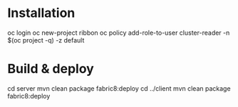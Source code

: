 # Installation
 
oc login
oc new-project ribbon
oc policy add-role-to-user cluster-reader -n $(oc project -q) -z default

# Build & deploy

cd server
mvn clean package fabric8:deploy
cd ../client
mvn clean package fabric8:deploy